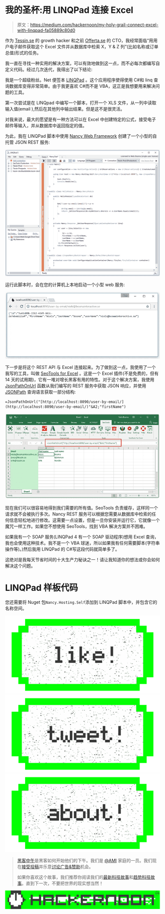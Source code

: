 # 我的圣杯:用 LINQPad 连接 Excel

> 原文：<https://medium.com/hackernoon/my-holy-grail-connect-excel-with-linqpad-fa05889c80d0>

作为 [Tessin.se](https://tessin.se/) 的 growth hacker 和之前 [Offerta.se](https://offerta.se/) 的 CTO，我经常面临“用用户电子邮件获取这个 Excel 文件并从数据库中检索 X，Y & Z 列”(比如名称或订单总值)形式的任务。

我一直在寻找一种实用的解决方案，可以有效地做到这一点，而不必每次都编写自定义代码。经过几次迭代，我得出了以下结论:

我是一个超级粉丝。Net 便签本 [LINQPad](https://www.linqpad.net/) 。这个应用程序使得使用 C#和 linq 查询数据库变得非常简单。由于我更喜欢 C#而不是 VBA，这正是我想要用来解决问题的工具。

第一次尝试是在 LINQpad 中编写一个脚本，打开一个 XLS 文件，从一列中读取输入值(email ),然后在其他列中输出结果。但是这不是很灵活。

对我来说，最大的愿望是有一种方法可以在 Excel 中创建特定的公式，接受电子邮件等输入，并从数据库中返回指定的值。

为此，我在 LINQPad 脚本中使用 [Nancy Web Framework](http://nancyfx.org/) 创建了一个小型的自托管 JSON REST 服务:

![](img/d7e08a014e37a660fe00c0a2f41f9481.png)

运行此脚本时，会在您的计算机上本地启动一个小型 web 服务:

![](img/bcb13f24c017cb57a4dd7bfc56dffdf0.png)

下一步是将这个 REST API 与 Excel 连接起来。为了做到这一点，我使用了一个我写的工具，叫做 [SeoTools for Excel](http://seotoolsforexcel.com/) 。这是一个 Excel 插件(不是免费的，但有 14 天的试用期)，它有一堆对增长黑客有用的特性。对于这个解决方案，我使用 [JsonPathOnUrl](http://seotoolsforexcel.com/jsonpathonurl/) 函数从我们编写的 REST 服务中获取 JSON 响应，并使用 [JSONPath](http://goessner.net/articles/JsonPath/) 查询语言获取一部分结构:

```
=JsonPathOnUrl("[http://localhost:8090/user-by-email/](http://localhost:8090/user-by-email/)"&A2;"firstName")
```

![](img/fff5fa4c442780f388509e59cb94fea9.png)

现在我们可以很容易地得到我们需要的所有值。SeoTools 负责缓存，这样同一个请求就不会被执行多次。Nancy REST 服务可以根据您需要从数据库中检索的任何信息轻松地进行修改。这需要一点设置，但是一旦你安装并运行它，它就像一个魔咒一样工作。如果您不想使用 SeoTools，找到 VBA 解决方案并不困难。

如果我有一个 SOAP 服务(LINQPad 4 有一个 SOAP 驱动程序)想用 Excel 查询，我也会使用这种技术。我不是一个 VBA 球迷，所以如果我有任何需要脚本(字符串操作等)。)然后我用 LINQPad 的 C#写这段代码就简单多了。

这绝对是我每天节省时间的十大生产力秘诀之一！请让我知道你的想法或你会如何解决这个问题。

# LINQPad 样板代码

您还需要将 Nuget 包`Nancy.Hosting.Self`添加到 LINQPad 脚本中，并包含它的名称空间。

[![](img/50ef4044ecd4e250b5d50f368b775d38.png)](http://bit.ly/HackernoonFB)[![](img/979d9a46439d5aebbdcdca574e21dc81.png)](https://goo.gl/k7XYbx)[![](img/2930ba6bd2c12218fdbbf7e02c8746ff.png)](https://goo.gl/4ofytp)

> [黑客中午](http://bit.ly/Hackernoon)是黑客如何开始他们的下午。我们是 [@AMI](http://bit.ly/atAMIatAMI) 家庭的一员。我们现在[接受投稿](http://bit.ly/hackernoonsubmission)并乐意[讨论广告&赞助](mailto:partners@amipublications.com)机会。
> 
> 如果你喜欢这个故事，我们推荐你阅读我们的[最新科技故事](http://bit.ly/hackernoonlatestt)和[趋势科技故事](https://hackernoon.com/trending)。直到下一次，不要把世界的现实想当然！

![](img/be0ca55ba73a573dce11effb2ee80d56.png)